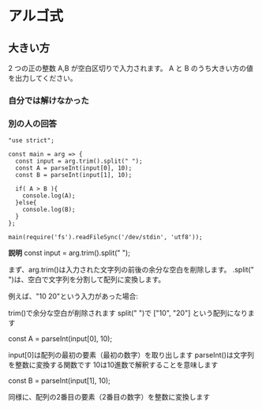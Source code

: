 # アルゴ式
## 大きい方
2 つの正の整数 A,B が空白区切りで入力されます。 A と B のうち大きい方の値を出力してください。

### 自分では解けなかった

### 別の人の回答
```
"use strict";

const main = arg => {
  const input = arg.trim().split(" ");
  const A = parseInt(input[0], 10);
  const B = parseInt(input[1], 10);
  
  if( A > B ){
    console.log(A);
  }else{
    console.log(B);
  }
};

main(require('fs').readFileSync('/dev/stdin', 'utf8'));
```

**説明**
const input = arg.trim().split(" ");

まず、arg.trim()は入力された文字列の前後の余分な空白を削除します。
.split(" ")は、空白で文字列を分割して配列に変換します。

例えば、"10 20"という入力があった場合:

trim()で余分な空白が削除されます
split(" ")で ["10", "20"] という配列になります


const A = parseInt(input[0], 10);

input[0]は配列の最初の要素（最初の数字）を取り出します
parseInt()は文字列を整数に変換する関数です
10は10進数で解釈することを意味します


const B = parseInt(input[1], 10);

同様に、配列の2番目の要素（2番目の数字）を整数に変換します
